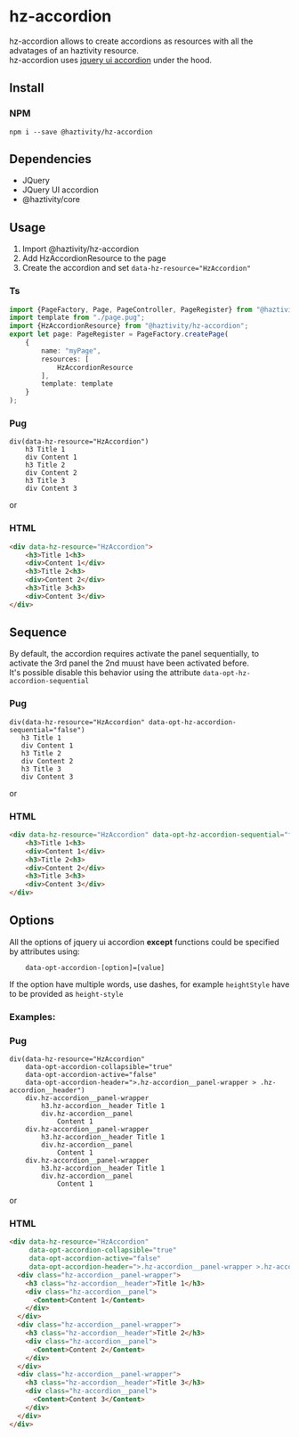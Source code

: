 # hz-accordion
hz-accordion allows to create accordions as resources with all the advatages of an haztivity resource.\
hz-accordion uses [jquery ui accordion](https://jqueryui.com/accordion/) under the hood.
## Install
### NPM
```npm i --save @haztivity/hz-accordion```
## Dependencies
- JQuery
- JQuery UI accordion
- @haztivity/core
## Usage
1. Import @haztivity/hz-accordion
2. Add HzAccordionResource to the page
3. Create the accordion and set ```data-hz-resource="HzAccordion"```
### Ts
```typescript
import {PageFactory, Page, PageController, PageRegister} from "@haztivity/core";
import template from "./page.pug";
import {HzAccordionResource} from "@haztivity/hz-accordion";
export let page: PageRegister = PageFactory.createPage(
    {
        name: "myPage",
        resources: [
            HzAccordionResource
        ],
        template: template
    }
);
```
### Pug
```jade
div(data-hz-resource="HzAccordion")
    h3 Title 1
    div Content 1
    h3 Title 2
    div Content 2
    h3 Title 3
    div Content 3

```
or
### HTML
```html
<div data-hz-resource="HzAccordion">
    <h3>Title 1<h3>
    <div>Content 1</div>
    <h3>Title 2<h3>
    <div>Content 2</div>
    <h3>Title 3<h3>
    <div>Content 3</div>
</div>
```
## Sequence
By default, the accordion requires activate the panel sequentially, to activate the 3rd panel the 2nd muust have been activated before.\
It's possible disable this behavior using the attribute `data-opt-hz-accordion-sequential`
### Pug
```jade
div(data-hz-resource="HzAccordion" data-opt-hz-accordion-sequential="false")
   h3 Title 1
   div Content 1
   h3 Title 2
   div Content 2
   h3 Title 3
   div Content 3
```
or
### HTML
```html
<div data-hz-resource="HzAccordion" data-opt-hz-accordion-sequential="false">
    <h3>Title 1<h3>
    <div>Content 1</div>
    <h3>Title 2<h3>
    <div>Content 2</div>
    <h3>Title 3<h3>
    <div>Content 3</div>
</div>
```
## Options
All the options of jquery ui accordion **except** functions could be specified by attributes using:
```jade
    data-opt-accordion-[option]=[value]
```
If the option have multiple words, use dashes, for example ```heightStyle``` have to be provided as ```height-style```
### Examples:
### Pug
```jade
div(data-hz-resource="HzAccordion"
    data-opt-accordion-collapsible="true"
    data-opt-accordion-active="false"
    data-opt-accordion-header=">.hz-accordion__panel-wrapper > .hz-accordion__header")
    div.hz-accordion__panel-wrapper
        h3.hz-accordion__header Title 1
        div.hz-accordion__panel
            Content 1
    div.hz-accordion__panel-wrapper
        h3.hz-accordion__header Title 1
        div.hz-accordion__panel
            Content 1
    div.hz-accordion__panel-wrapper
        h3.hz-accordion__header Title 1
        div.hz-accordion__panel
            Content 1
```
or
### HTML
```html
<div data-hz-resource="HzAccordion"
     data-opt-accordion-collapsible="true"
     data-opt-accordion-active="false"
     data-opt-accordion-header=">.hz-accordion__panel-wrapper >.hz-accordion__header">
  <div class="hz-accordion__panel-wrapper">
    <h3 class="hz-accordion__header">Title 1</h3>
    <div class="hz-accordion__panel">
      <Content>Content 1</Content>
    </div>
  </div>
  <div class="hz-accordion__panel-wrapper">
    <h3 class="hz-accordion__header">Title 2</h3>
    <div class="hz-accordion__panel">
      <Content>Content 2</Content>
    </div>
  </div>
  <div class="hz-accordion__panel-wrapper">
    <h3 class="hz-accordion__header">Title 3</h3>
    <div class="hz-accordion__panel">
      <Content>Content 3</Content>
    </div>
  </div>
</div>
```
